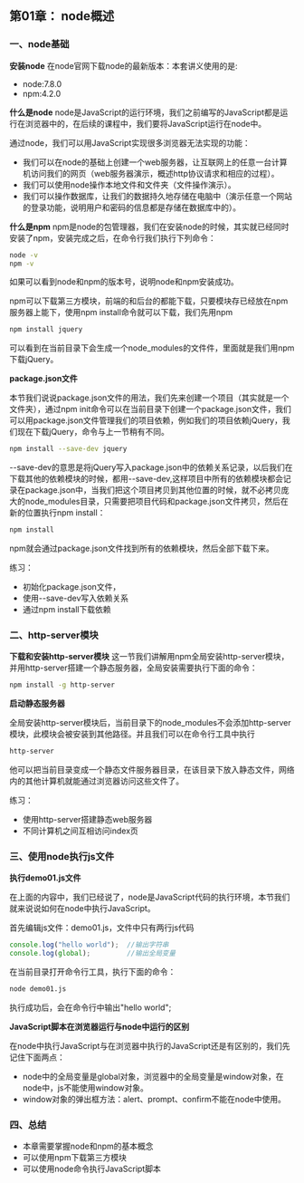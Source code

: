 ## 第01章： node概述

### 一、node基础

**安装node**
在node官网下载node的最新版本：本套讲义使用的是:
* node:7.8.0
* npm:4.2.0

**什么是node**
node是JavaScript的运行环境，我们之前编写的JavaScript都是运行在浏览器中的，在后续的课程中，我们要将JavaScript运行在node中。

通过node，我们可以用JavaScript实现很多浏览器无法实现的功能：
* 我们可以在node的基础上创建一个web服务器，让互联网上的任意一台计算机访问我们的网页（web服务器演示，概述http协议请求和相应的过程）。
* 我们可以使用node操作本地文件和文件夹（文件操作演示）。
* 我们可以操作数据库，让我们的数据持久地存储在电脑中（演示任意一个网站的登录功能，说明用户和密码的信息都是存储在数据库中的）。

**什么是npm**
npm是node的包管理器，我们在安装node的时候，其实就已经同时安装了npm，安装完成之后，在命令行我们执行下列命令：
``` bash
node -v
npm -v
```
如果可以看到node和npm的版本号，说明node和npm安装成功。

npm可以下载第三方模块，前端的和后台的都能下载，只要模块存已经放在npm服务器上能下，使用npm install命令就可以下载，我们先用npm

``` bash
npm install jquery
```

可以看到在当前目录下会生成一个node_modules的文件件，里面就是我们用npm下载jQuery。

**package.json文件**

本节我们说说package.json文件的用法，我们先来创建一个项目（其实就是一个文件夹），通过npm init命令可以在当前目录下创建一个package.json文件，我们可以用package.json文件管理我们的项目依赖，例如我们的项目依赖jQuery，我们现在下载jQuery，命令与上一节稍有不同。

``` bash
npm install --save-dev jquery 
```

--save-dev的意思是将jQuery写入package.json中的依赖关系记录，以后我们在下载其他的依赖模块的时候，都用--save-dev,这样项目中所有的依赖模块都会记录在package.json中，当我们把这个项目拷贝到其他位置的时候，就不必拷贝庞大的node_modules目录，只需要把项目代码和package.json文件拷贝，然后在新的位置执行npm install：

``` bash
npm install
```

npm就会通过package.json文件找到所有的依赖模块，然后全部下载下来。

练习：
* 初始化package.json文件，
* 使用--save-dev写入依赖关系
* 通过npm install下载依赖

### 二、http-server模块

**下载和安装http-server模块**
这一节我们讲解用npm全局安装http-server模块，并用http-server搭建一个静态服务器，全局安装需要执行下面的命令：

``` bash
npm install -g http-server
```

**启动静态服务器**

全局安装http-server模块后，当前目录下的node_modules不会添加http-server模块，此模块会被安装到其他路径。并且我们可以在命令行工具中执行

``` bash
http-server
```
他可以把当前目录变成一个静态文件服务器目录，在该目录下放入静态文件，网络内的其他计算机就能通过浏览器访问这些文件了。

练习：
* 使用http-server搭建静态web服务器
* 不同计算机之间互相访问index页


### 三、使用node执行js文件

**执行demo01.js文件**

在上面的内容中，我们已经说了，node是JavaScript代码的执行环境，本节我们就来说说如何在node中执行JavaScript。

首先编辑js文件：demo01.js，文件中只有两行js代码
``` js
console.log("hello world");  //输出字符串
console.log(global);         //输出全局变量
```
在当前目录打开命令行工具，执行下面的命令：
``` bash
node demo01.js
```
执行成功后，会在命令行中输出"hello world";

**JavaScript脚本在浏览器运行与node中运行的区别**

在node中执行JavaScript与在浏览器中执行的JavaScript还是有区别的，我们先记住下面两点：

* node中的全局变量是global对象，浏览器中的全局变量是window对象，在node中，js不能使用window对象。
* window对象的弹出框方法：alert、prompt、confirm不能在node中使用。


### 四、总结
* 本章需要掌握node和npm的基本概念
* 可以使用npm下载第三方模块
* 可以使用node命令执行JavaScript脚本



